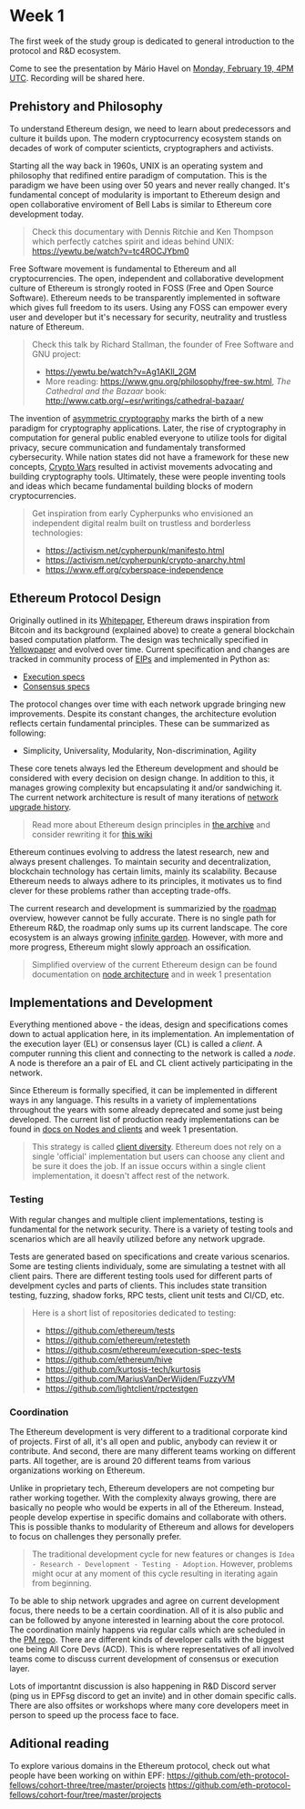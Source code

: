 # Week 1

The first week of the study group is dedicated to general introduction to the protocol and R&D ecosystem. 

Come to see the presentation by Mário Havel on [Monday, February 19, 4PM UTC](https://savvytime.com/converter/utc-to-germany-berlin-united-kingdom-london-ny-new-york-city-ca-san-francisco-china-shanghai-japan-tokyo-australia-sydney/feb-12-2024/4pm). Recording will be shared here.

## Prehistory and Philosophy

To understand Ethereum design, we need to learn about predecessors and culture it builds upon. The modern cryptocurrency ecosystem stands on decades of work of computer scienticts, cryptographers and activists. 

Starting all the way back in 1960s, UNIX is an operating system and philosophy that redifined entire paradigm of computation. This is the paradigm we have been using over 50 years and never really changed. It's fundamental concept of modularity is important to Ethereum design and open collaborative enviroment of Bell Labs is similar to Ethereum core development today. 

> Check this documentary with Dennis Ritchie and Ken Thompson which perfectly catches spirit and ideas behind UNIX: https://yewtu.be/watch?v=tc4ROCJYbm0

Free Software movement is fundamental to Ethereum and all cryptocurrencies. The open, independent and collaborative development culture of Ethereum is strongly rooted in FOSS (Free and Open Source Software). Ethereum needs to be transparently implemented in software which gives full freedom to its users. Using any FOSS can empower every user and developer but it's necessary for security, neutrality and trustless nature of Ethereum. 

> Check this talk by Richard Stallman, the founder of Free Software and GNU project:
> - https://yewtu.be/watch?v=Ag1AKIl_2GM
> - More reading: https://www.gnu.org/philosophy/free-sw.html, *The Cathedral and the Bazaar* book: http://www.catb.org/~esr/writings/cathedral-bazaar/

The invention of [asymmetric cryptography](https://www-ee.stanford.edu/~hellman/publications/24.pdf) marks the birth of a new paradigm for cryptography applications. Later, the rise of cryptography in computation for general public enabled everyone to utilize tools for digital privacy, secure communication and fundamentaly transformed cybersecurity. While nation states did not have a framework for these new concepts, [Crypto Wars](https://en.wikipedia.org/wiki/Crypto_Wars) resulted in activist movements advocating and building cryptography tools. Ultimately, these were people inventing tools and ideas which became fundamental building blocks of modern cryptocurrencies. 

> Get inspiration from early Cypherpunks who envisioned an independent digital realm built on trustless and borderless technologies:
> - https://activism.net/cypherpunk/manifesto.html
> - https://activism.net/cypherpunk/crypto-anarchy.html
> - https://www.eff.org/cyberspace-independence

## Ethereum Protocol Design 

Originally outlined in its [Whitepaper](https://ethereum.org/whitepaper#ethereum-whitepaper), Ethereum draws inspiration from Bitcoin and its background (explained above) to create a general blockchain based computation platform. The design was technically specified in [Yellowpaper](https://ethereum.github.io/yellowpaper/paper.pdf) and evolved over time. Current specification and changes are tracked in community process of [EIPs](https://eips.ethereum.org) and implemented in Python as: 

- [Execution specs](https://github.com/ethereum/execution-specs)
- [Consensus specs](https://github.com/ethereum/execution-specs)

The protocol changes over time with each network upgrade bringing new improvements. Despite its constant changes, the architecture evolution reflects certain fundamental principles. These can be summarized as following: 

- Simplicity, Universality, Modularity, Non-discrimination, Agility

These core tenets always led the Ethereum development and should be considered with every decision on design change. In addition to this, it manages growing complexity but encapsulating it and/or sandwiching it. The current network architecture is result of many iterations of [network upgrade history](https://ethereum.org/history).

> Read more about Ethereum design principles in [the archive](https://web.archive.org/web/20220815014507mp_/https://ethereumbuilders.gitbooks.io/guide/content/en/design_philosophy.html) and consider rewriting it for [this wiki](/wiki/protocol/design-rationale.md)

Ethereum continues evolving to address the latest research, new and always present challenges. To maintain security and decentralization, blockchain technology has certain limits, mainly its scalability. Because Ethereum needs to always adhere to its principles, it motivates us to find clever for these problems rather than accepting trade-offs. 

The current research and development is summarizied by the [roadmap](https://twitter.com/VitalikButerin/status/1741190491578810445/photo/1) overview, however cannot be fully accurate. There is no single path for Ethereum R&D, the roadmap only sums up its current landscape. The core ecosystem is an always growing [infinite garden](https://ethereum.foundation/infinitegarden). However, with more and more progress, Ethereum might slowly approach an ossification. 

> Simplified overview of the current Ethereum design can be found documentation on [node architecture](https://ethereum.org/developers/docs/nodes-and-clients/node-architecture) and in week 1 presentation

## Implementations and Development

Everything mentioned above - the ideas, design and specifications comes down to actual application here, in its implementation. An implementation of the execution layer (EL) or consensus layer (CL) is called a *client*. A computer running this client and connecting to the network is called a *node*. A node is therefore an a pair of EL and CL client actively participating in the network. 

Since Ethereum is formally specified, it can be implemented in different ways in any language. This results in a variety of implementations throughout the years with some already deprecated and some just being developed. The current list of production ready implementations can be found in [docs on Nodes and clients](https://ethereum.org/en/developers/docs/nodes-and-clients#execution-clients) and week 1 presentation. 

> This strategy is called [client diversity](https://ethereum.org/developers/docs/nodes-and-clients/client-diversity). Ethereum does not rely on a single 'official' implementation but users can choose any client and be sure it does the job. If an issue occurs within a single client implementation, it doesn't affect rest of the network. 

### Testing

With regular changes and multiple client implementations, testing is fundamental for the network security. There is a variety of testing tools and scenarios which are all heavily utilized before any network upgrade. 

Tests are generated based on specifications and create various scenarios. Some are testing clients individualy, some are simulating a testnet with all client pairs. There are different testing tools used for different parts of develpment cycles and parts of clients. This includes state transition testing, fuzzing, shadow forks, RPC tests, client unit tests and CI/CD, etc. 

> Here is a short list of repositories dedicated to testing: 
> - https://github.com/ethereum/tests
> - https://github.com/ethereum/retesteth
> - https://github.cosm/ethereum/execution-spec-tests
> - https://github.com/ethereum/hive
> - https://github.com/kurtosis-tech/kurtosis
> - https://github.com/MariusVanDerWijden/FuzzyVM
> - https://github.com/lightclient/rpctestgen

### Coordination

The Ethereum development is very different to a traditional corporate kind of projects. First of all, it's all open and public, anybody can review it or contribute. And second, there are many different teams working on different parts. All together, are is around 20 different teams from various organizations working on Ethereum. 

Unlike in proprietary tech, Ethereum developers are not competing bur rather working together. With the complexity always growing, there are basically no people who would be experts in all of the Ethereum. Instead, people develop expertise in specific domains and collaborate with others. This is possible thanks to modularity of Ethereum and allows for developers to focus on challenges they personally prefer. 

> The traditional development cycle for new features or changes is `Idea - Research - Development - Testing - Adoption`. However, problems might ocur at any moment of this cycle resulting in iterating again from beginning. 

To be able to ship network upgrades and agree on current development focus, there needs to be a certain coordination. All of it is also public and can be followed by anyone interested in learning about the core protocol. The coordination mainly happens via regular calls which are scheduled in the [PM repo](https://github.com/ethereum/pm). There are different kinds of developer calls with the biggest one being All Core Devs (ACD). This is where representatives of all involved teams come to discuss current development of consensus or execution layer.

Lots of importantnt discussion is also happening in R&D Discord server (ping us in EPFsg discord to get an invite) and in other domain specific calls. There are also offsites or workshops where many core developers meet in person to speed up the process face to face. 

## Aditional reading 

To explore various domains in the Ethereum protocol, check out what people have been working on within EPF:
https://github.com/eth-protocol-fellows/cohort-three/tree/master/projects
https://github.com/eth-protocol-fellows/cohort-four/tree/master/projects